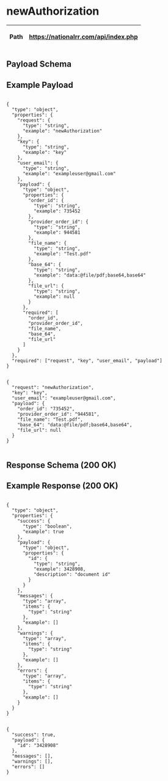 <h1>newAuthorization</h1>

| <p>Path</p> | <p class='remove_link'>https://nationalrr.com/api/index.php</p> |
| ----------- | --------------------------------------------------------------- |

<div class='api_container'>
<h2 class='left_title'>Payload Schema</h2>
<h2 class='right_title'>Example Payload</h2>
</div>

<div class='api_container'>

 <div class='api_schema'>
    <code>
{
  "type": "object",
  "properties": {
    "request": {
      "type": "string",
      "example": "newAuthorization"
    },
    "key": {
      "type": "string",
      "example": "key"
    },
    "user_email": {
      "type": "string",
      "example": "exampleuser@gmail.com"
    },
    "payload": {
      "type": "object",
      "properties": {
        "order_id": {
          "type": "string",
          "example": 735452
        },
        "provider_order_id": {
          "type": "string",
          "example": 944581
        },
        "file_name": {
          "type": "string",
          "example": "Test.pdf"
        },
        "base_64": {
          "type": "string",
          "example": "data:@file/pdf;base64,base64"
        },
        "file_url": {
          "type": "string",
          "example": null
        }
      },
      "required": [
        "order_id",
        "provider_order_id",
        "file_name",
        "base_64",
        "file_url"
      ]
    }
  },
  "required": ["request", "key", "user_email", "payload"]
}
    </code>

  </div>

  <div class='api_payload'>
    <code>
{
  "request": "newAuthorization",
  "key": "key",
  "user_email": "exampleuser@gmail.com",
  "payload": {
    "order_id": "735452",
    "provider_order_id": "944581",
    "file_name": "Test.pdf",
    "base_64": "data:@file/pdf;base64,base64",
    "file_url": null
  }
}
    </code>
  </div>

</div>

<div class='api_container'>
<h2 class='left_title'>Response Schema (200 OK)</h2>
<h2 class='right_title'>Example Response (200 OK)</h2>
</div>

<div class = 'api_container'>

  <div class='api_schema'>
    <code>
{
  "type": "object",
  "properties": {
    "success": {
      "type": "boolean",
      "example": true
    },
    "payload": {
      "type": "object",
      "properties": {
        "id": {
          "type": "string",
          "example": 3428908,
          "description": "document id"
        }
      }
    },
    "messages": {
      "type": "array",
      "items": {
        "type": "string"
      },
      "example": []
    },
    "warnings": {
      "type": "array",
      "items": {
        "type": "string"
      },
      "example": []
    },
    "errors": {
      "type": "array",
      "items": {
        "type": "string"
      },
      "example": []
    }
  }
}
    </code>
  </div>

  <div class='api_response'>
    <code>
{
  "success": true,
  "payload": {
    "id": "3428908"
  },
  "messages": [],
  "warnings": [],
  "errors": []
}
    </code>

  </div>

</div>
